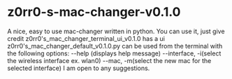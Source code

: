 # z0rr0-s-mac-changer-v0.1.0
A nice, easy to use mac-changer written in python. You can use it, just give credit
z0rr0's_mac_changer_terminal_ui_v0.1.0 has a ui
z0rr0's_mac_changer_default_v0.1.0.py can be used from the terminal with the following options:
  --help (displays help message)
  --interface, -i(select the wireless interface ex. wlan0)
  --mac, -m(select the new mac for the selected interface)
I am open to any suggestions.
